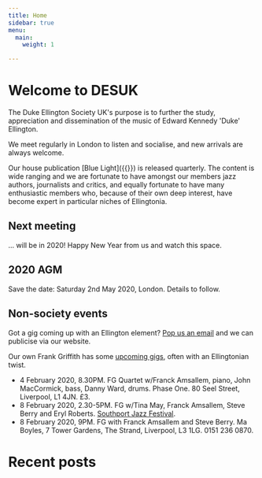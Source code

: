 ```yaml
---
title: Home
sidebar: true
menu:
  main:
    weight: 1

---
```

# Welcome to DESUK

The Duke Ellington Society UK's purpose is to further the study, appreciation and dissemination of the music of Edward Kennedy 'Duke' Ellington.

We meet regularly in London to listen and socialise, and new arrivals are always welcome.

Our house publication [Blue Light]({{<relref blue_light>}}) is released quarterly. The content is wide ranging and we are fortunate to have amongst our members jazz authors, journalists and critics, and equally fortunate to have many enthusiastic members who, because of their own deep interest, have become expert in particular niches of Ellingtonia.

## Next meeting

... will be in 2020! Happy New Year from us and watch this space.

## 2020 AGM

Save the date: Saturday 2nd May 2020, London. Details to follow.

## Non-society events

Got a gig coming up with an Ellington element? <a href="mailto:desuk@dukeellington.org.uk">Pop us an email</a> and we can publicise via our website.

Our own Frank Griffith has some [upcoming gigs](http://www.frankgriffith.co.uk/gigs/), often with an Ellingtonian twist.

* 4 February 2020, 8.30PM. FG Quartet w/Franck Amsallem, piano, John MacCormick, bass, Danny Ward, drums. Phase One. 80 Seel Street, Liverpool, L1 4JN. £3.
* 8 February 2020, 2.30-5PM. FG w/Tina May, Franck Amsallem, Steve Berry and Eryl Roberts. [Southport Jazz Festival](http://www.southportjazzfestival.com).
* 8 February 2020, 9PM. FG with Franck Amsallem and Steve Berry. Ma Boyles, 7 Tower Gardens, The Strand, Liverpool, L3 1LG. 0151 236 0870.

# Recent posts
